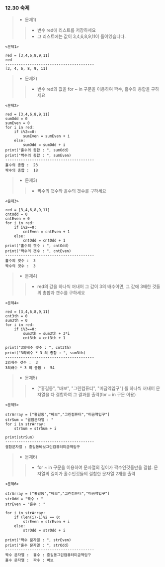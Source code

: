 ### 12.30 숙제<br>
> - 문제1)
>> - 변수 red에 리스트를 저장하세요
>> - 그 리스트에는 값이 3,4,6,8,9,11이 들어있습니다.<br>
```
<문제1>

red = [3,4,6,8,9,11]
red
----------------------------------------
[3, 4, 6, 8, 9, 11]
```
> - 문제2)
>> - 변수 red의 값을 for ~ in 구문을 이용하여 짝수, 홀수의 총합을 구하세요<br> 
```
<문제2>

red = [3,4,6,8,9,11]
sumOdd = 0
sumEven = 0
for i in red:
    if i%2==0:
        sumEven = sumEven + i
    else:
        sumOdd = sumOdd + i
print("홀수의 총합 : ", sumOdd)
print("짝수의 총합 : ", sumEven)
----------------------------------------
홀수의 총합 :  23
짝수의 총합 :  18
```
> - 문제3)
>> - 짝수의 갯수와 홀수의 갯수를 구하세요<br>
```
<문제3>

red = [3,4,6,8,9,11]
cntOdd = 0
cntEven = 0
for i in red:
    if i%2==0:
        cntEven = cntEven + 1
    else:
        cntOdd = cntOdd + 1
print("홀수의 갯수 : ", cntOdd)
print("짝수의 갯수 : ", cntEven)
----------------------------------------
홀수의 갯수 :  3
짝수의 갯수 :  3
```
> - 문제4)
>> - red의 값을 하나씩 꺼내어 그 값이 3의 배수이면, 그 값에 3배한 것들의 총합과 갯수를 구하세요<br>
```
<문제4>

red = [3,4,6,8,9,11]
cnt3th = 0
sum3th = 0
for i in red:
    if i%3==0:
        sum3th = sum3th + 3*i
        cnt3th = cnt3th + 1
        
print("3의배수 갯수 : ", cnt3th)
print("3의배수 * 3 의 총합 : ", sum3th)
----------------------------------------
3의배수 갯수 :  3
3의배수 * 3 의 총합 :  54
```
> - 문제5)
>> - ["홍길동", "바보", "그린컴퓨터", "미금역입구"] 를 하나씩 꺼내어 문자열을 다 결합하여 그 결과를 출력(for ~ in 구문 이용)<br>
```
<문제5>

strArray = ["홍길동","바보","그린컴퓨터","미금역입구"]
strSum = "결합문자열 : "
for i in strArray:
    strSum = strSum + i
    
print(strSum)
----------------------------------------
결합문자열 : 홍길동바보그린컴퓨터미금역입구
```
> - 문제6)
>> - for ~ in 구문을 이용하여 문자열의 길이가 짝수인것들만을 결합. 문자열의 길이가 홀수인것들의 결합한 문자열 2개를 출력
```
<문제6>

strArray = ["홍길동","바보","그린컴퓨터","미금역입구"]
strOdd = "짝수 : "
strEven = "홀수 : "

for i in strArray:
    if (len(i)-1)%2 == 0:
        strEven = strEven + i
    else:
        strOdd = strOdd + i
        
print("짝수 문자열 : ", strEven)
print("홀수 문자열 : ", strOdd)
----------------------------------------
짝수 문자열 :  홀수 : 홍길동그린컴퓨터미금역입구
홀수 문자열 :  짝수 : 바보
```